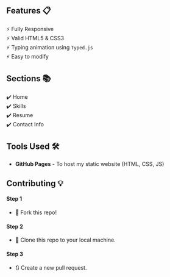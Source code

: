 

## Features 📋
⚡️ Fully Responsive  
⚡️ Valid HTML5 & CSS3  
⚡️ Typing animation using `Typed.js`  
⚡️ Easy to modify

## Sections 📚
✔️ Home  
✔️ Skills  
✔️ Resume  
✔️ Contact Info  

## Tools Used 🛠️
* **GitHub Pages** - To host my static website (HTML, CSS, JS)

## Contributing 💡
#### Step 1
- 🍴 Fork this repo!
#### Step 2
- 👯 Clone this repo to your local machine.
#### Step 3
- 🔃 Create a new pull request.

